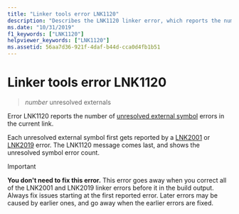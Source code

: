 ```yaml
---
title: "Linker tools error LNK1120"
description: "Describes the LNK1120 linker error, which reports the number of unresolved external symbol errors in the link."
ms.date: "10/31/2019"
f1_keywords: ["LNK1120"]
helpviewer_keywords: ["LNK1120"]
ms.assetid: 56aa7d36-921f-4daf-b44d-cca0d4fb1b51
---
```

# Linker tools error LNK1120

> *number* unresolved externals

Error LNK1120 reports the number of [unresolved external symbol](linker-tools-error-lnk2001.md#what-is-an-unresolved-external-symbol) errors in the current link.

Each unresolved external symbol first gets reported by a [LNK2001](linker-tools-error-lnk2001.md) or [LNK2019](linker-tools-error-lnk2019.md) error. The LNK1120 message comes last, and shows the unresolved symbol error count.

> [!IMPORTANT]
> **You don't need to fix this error.** This error goes away when you correct all of the LNK2001 and LNK2019 linker errors before it in the build output. Always fix issues starting at the first reported error. Later errors may be caused by earlier ones, and go away when the earlier errors are fixed.
